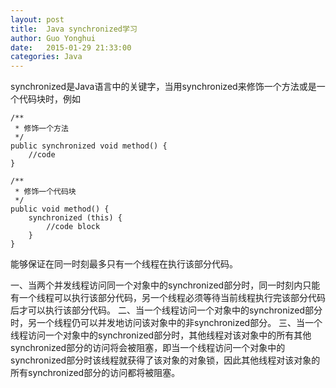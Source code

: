 ```yaml
---
layout: post
title:  Java synchronized学习
author:	Guo Yonghui
date:   2015-01-29 21:33:00
categories: Java
---
```

synchronized是Java语言中的关键字，当用synchronized来修饰一个方法或是一个代码块时，例如

	/**
	 * 修饰一个方法
	 */
	public synchronized void method() {
		//code
	}
	
	/**
	 * 修饰一个代码块
	 */
	public void method() {
		synchronized (this) {
			//code block
		}
	}

能够保证在同一时刻最多只有一个线程在执行该部分代码。

一、当两个并发线程访问同一个对象中的synchronized部分时，同一时刻内只能有一个线程可以执行该部分代码，另一个线程必须等待当前线程执行完该部分代码后才可以执行该部分代码。
二、当一个线程访问一个对象中的synchronized部分时，另一个线程仍可以并发地访问该对象中的非synchronized部分。
三、当一个线程访问一个对象中的synchronized部分时，其他线程对该对象中的所有其他synchronized部分的访问将会被阻塞，即当一个线程访问一个对象中的synchronized部分时该线程就获得了该对象的对象锁，因此其他线程对该对象的所有synchronized部分的访问都将被阻塞。